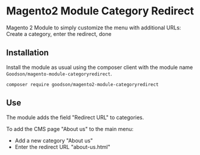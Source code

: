 Magento2 Module Category Redirect
=========================================

Magento 2 Module to simply customize the menu with additional URLs: Create a category, enter the redirect, done

Installation
------------

Install the module as usual using the composer client with the module name `Goodson/magento-module-categoryredirect`.

    composer require goodson/magento2-module-categoryredirect


Use
---

The module adds the field "Redirect URL" to categories.

To add the CMS page "About us" to the main menu:

* Add a new category "About us"
* Enter the redirect URL "about-us.html"

